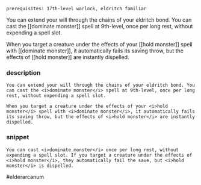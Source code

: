 `prerequisites: 17th-level warlock, eldritch familiar`

You can extend your will through the chains of your eldritch bond. You can cast the [[dominate monster]] spell at 9th-level, once per long rest, without expending a spell slot.

When you target a creature under the effects of your [[hold monster]] spell with [[dominate monster]], it automatically fails its saving throw, but the effects of [[hold monster]] are instantly dispelled.
### description
```
You can extend your will through the chains of your eldritch bond. You can cast the <i>dominate monster</i> spell at 9th-level, once per long rest, without expending a spell slot.

When you target a creature under the effects of your <i>hold monster</i> spell with <i>dominate monster</i>, it automatically fails its saving throw, but the effects of <i>hold monster</i> are instantly dispelled.
```

### snippet
```
You can cast <i>dominate monster</i> once per long rest, without expending a spell slot. If you target a creature under the effects of <i>hold monster</i>, they automatically fail the save, but <i>hold monster</i> is dispelled.
```

#elderarcanum

